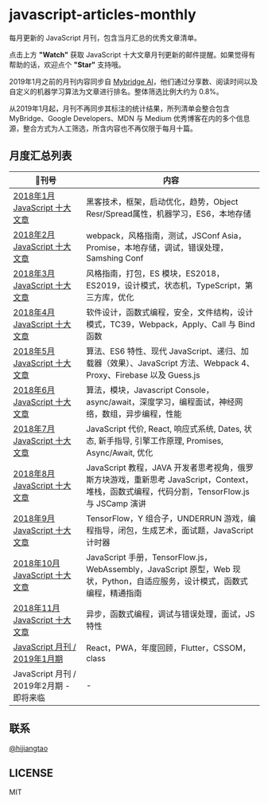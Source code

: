 # javascript-articles-monthly

每月更新的 JavaScript 月刊，包含当月汇总的优秀文章清单。

点击上方 **"Watch"** 获取 JavaScript 十大文章月刊更新的邮件提醒。如果觉得有帮助的话，欢迎点个 **"Star"** 支持哦。

2019年1月之前的月刊内容同步自 [Mybridge AI](https://www.mybridge.co)，他们通过分享数、阅读时间以及自定义的机器学习算法为文章进行排名。整体筛选比例大约为 0.8%。

从2019年1月起，月刊不再同步其标注的统计结果，所列清单会整合包含 MyBridge、Google Developers、MDN 与 Medium 优秀博客在内的多个信息源，整合方式为人工筛选，所含内容也不再仅限于每月十篇。

## 月度汇总列表

|刊号|内容|
|---|---|
|[2018年1月 JavaScript 十大文章](./2018/02.md)|黑客技术，框架，启动优化，趋势，Object Resr/Spread属性，机器学习，ES6，本地存储|
|[2018年2月 JavaScript 十大文章](./2018/03.md)|webpack，风格指南，测试，JSConf Asia，Promise，本地存储，调试，错误处理，Samshing Conf|
|[2018年3月 JavaScript 十大文章](./2018/04.md)|风格指南，打包，ES 模块，ES2018，ES2019，设计模式，状态机，TypeScript，第三方库，优化|
|[2018年4月 JavaScript 十大文章](./2018/05.md)|软件设计，函数式编程，安全，文件结构，设计模式，TC39，Webpack，Apply、Call 与 Bind 函数|
|[2018年5月 JavaScript 十大文章](./2018/06.md)|算法、ES6 特性、现代 JavaScript、递归、加载器（效果）、JavaScript 方法、Webpack 4、Proxy、Firebase 以及 Guess.js|
|[2018年6月 JavaScript 十大文章](./2018/07.md)|算法，模块，Javascript Console，async/await，深度学习，编程面试，神经网络，数组，异步编程，性能|
|[2018年7月 JavaScript 十大文章](./2018/08.md)|JavaScript 代价, React, 响应式系统, Dates, 状态, 新手指导, 引擎工作原理, Promises, Async/Await, 优化|
|[2018年8月 JavaScript 十大文章](./2018/09.md)|JavaScript 教程，JAVA 开发者思考视角，俄罗斯方块游戏，重新思考 JavaScript，Context，堆栈，函数式编程，代码分割，TensorFlow.js 与 JSCamp 演讲|
|[2018年9月 JavaScript 十大文章](./2018/10.md)|TensorFlow，Y 组合子，UNDERRUN 游戏，编程指导，闭包，生成艺术，面试题，JavaScript 计时器|
|[2018年10月 JavaScript 十大文章](./2018/11.md)|JavaScript 手册，TensorFlow.js，WebAssembly，JavaScript 原型，Web 现状，Python，自适应服务，设计模式，函数式编程，精通指南|
|[2018年11月 JavaScript 十大文章](./2018/12.md)|异步，函数式编程，调试与错误处理，面试，JS 特性|
|[JavaScript 月刊 / 2019年1月期](./2019/01.md)|React，PWA，年度回顾，Flutter，CSSOM，class|
|JavaScript 月刊 / 2019年2月期 - 即将来临|-|


## 联系

[@hijiangtao](https://github.com/hijiangtao)

## LICENSE

MIT
